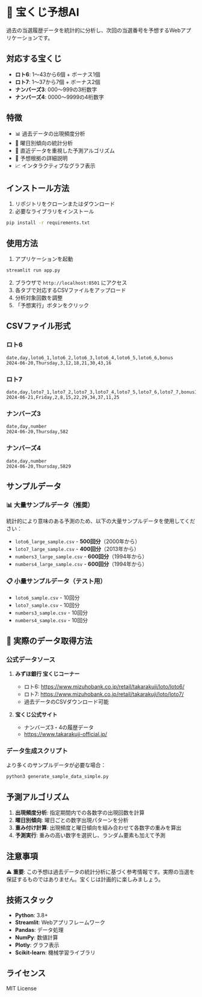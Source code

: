 # 🎰 宝くじ予想AI

過去の当選履歴データを統計的に分析し、次回の当選番号を予想するWebアプリケーションです。

## 対応する宝くじ

- **ロト6**: 1〜43から6個 + ボーナス1個
- **ロト7**: 1〜37から7個 + ボーナス2個  
- **ナンバーズ3**: 000〜999の3桁数字
- **ナンバーズ4**: 0000〜9999の4桁数字

## 特徴

- 📊 過去データの出現頻度分析
- 📅 曜日別傾向の統計分析
- 🎯 直近データを重視した予測アルゴリズム
- 📝 予想根拠の詳細説明
- 📈 インタラクティブなグラフ表示

## インストール方法

1. リポジトリをクローンまたはダウンロード
2. 必要なライブラリをインストール

```bash
pip install -r requirements.txt
```

## 使用方法

1. アプリケーションを起動

```bash
streamlit run app.py
```

2. ブラウザで `http://localhost:8501` にアクセス
3. 各タブで対応するCSVファイルをアップロード
4. 分析対象回数を調整
5. 「予想実行」ボタンをクリック

## CSVファイル形式

### ロト6
```csv
date,day,loto6_1,loto6_2,loto6_3,loto6_4,loto6_5,loto6_6,bonus
2024-06-20,Thursday,3,12,18,21,30,43,16
```

### ロト7
```csv
date,day,loto7_1,loto7_2,loto7_3,loto7_4,loto7_5,loto7_6,loto7_7,bonus1,bonus2
2024-06-21,Friday,2,8,15,22,29,34,37,11,25
```

### ナンバーズ3
```csv
date,day,number
2024-06-20,Thursday,582
```

### ナンバーズ4
```csv
date,day,number
2024-06-20,Thursday,5829
```

## サンプルデータ

### 📊 大量サンプルデータ（推奨）
統計的により意味のある予測のため、以下の大量サンプルデータを使用してください：
- `loto6_large_sample.csv` - **500回分**（2000年から）
- `loto7_large_sample.csv` - **400回分**（2013年から）
- `numbers3_large_sample.csv` - **600回分**（1994年から）
- `numbers4_large_sample.csv` - **600回分**（1994年から）

### 📋 小量サンプルデータ（テスト用）
- `loto6_sample.csv` - 10回分
- `loto7_sample.csv` - 10回分
- `numbers3_sample.csv` - 10回分
- `numbers4_sample.csv` - 10回分

## 🎯 実際のデータ取得方法

### 公式データソース
1. **みずほ銀行 宝くじコーナー**
   - ロト6: https://www.mizuhobank.co.jp/retail/takarakuji/loto/loto6/
   - ロト7: https://www.mizuhobank.co.jp/retail/takarakuji/loto/loto7/
   - 過去データのCSVダウンロード可能

2. **宝くじ公式サイト**
   - ナンバーズ3・4の履歴データ
   - https://www.takarakuji-official.jp/

### データ生成スクリプト
より多くのサンプルデータが必要な場合：
```bash
python3 generate_sample_data_simple.py
```

## 予測アルゴリズム

1. **出現頻度分析**: 指定期間内での各数字の出現回数を計算
2. **曜日別傾向**: 曜日ごとの数字出現パターンを分析
3. **重み付け計算**: 出現頻度と曜日傾向を組み合わせて各数字の重みを算出
4. **予測実行**: 重みの高い数字を選択し、ランダム要素も加えて予測

## 注意事項

⚠️ **重要**: この予想は過去データの統計分析に基づく参考情報です。実際の当選を保証するものではありません。宝くじは計画的に楽しみましょう。

## 技術スタック

- **Python**: 3.8+
- **Streamlit**: Webアプリフレームワーク
- **Pandas**: データ処理
- **NumPy**: 数値計算
- **Plotly**: グラフ表示
- **Scikit-learn**: 機械学習ライブラリ

## ライセンス

MIT License